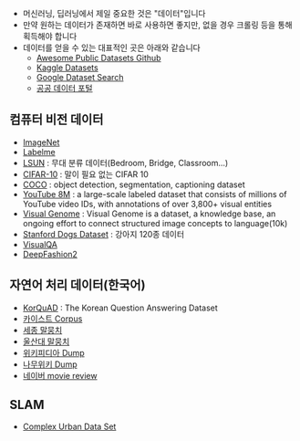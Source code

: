 - 머신러닝, 딥러닝에서 제일 중요한 것은 "데이터"입니다
- 만약 원하는 데이터가 존재하면 바로 사용하면 좋지만, 없을 경우 크롤링 등을 통해 획득해야 합니다
- 데이터를 얻을 수 있는 대표적인 곳은 아래와 같습니다
    - [Awesome Public Datasets Github](https://github.com/awesomedata/awesome-public-datasets)
    - [Kaggle Datasets](https://www.kaggle.com/datasets)
    - [Google Dataset Search](https://toolbox.google.com/datasetsearch)
    - [공공 데이터 포털](https://www.data.go.kr/)

## 컴퓨터 비전 데이터
- [ImageNet](http://image-net.org/) 
- [Labelme](http://labelme.csail.mit.edu/Release3.0/browserTools/php/dataset.php)
- [LSUN](http://lsun.cs.princeton.edu/2016/) : 무대 분류 데이터(Bedroom, Bridge, Classroom...)
- [CIFAR-10](https://www.cs.toronto.edu/~kriz/cifar.html) : 말이 필요 없는 CIFAR 10 
- [COCO](http://cocodataset.org/#home) : object detection, segmentation, captioning dataset
- [YouTube 8M](https://research.google.com/youtube8m/index.html) : a large-scale labeled dataset that consists of millions of YouTube video IDs, with annotations of over 3,800+ visual entities
- [Visual Genome](http://visualgenome.org/) : Visual Genome is a dataset, a knowledge base, an ongoing effort to connect structured image concepts to language(10k)
- [Stanford Dogs Dataset](http://vision.stanford.edu/aditya86/ImageNetDogs/) : 강아지 120종 데이터
- [VisualQA](http://www.visualqa.org/)
- [DeepFashion2](https://github.com/switchablenorms/DeepFashion2)

## 자연어 처리 데이터(한국어)
- [KorQuAD](https://korquad.github.io/) : The Korean Question Answering Dataset
- [카이스트 Corpus](http://semanticweb.kaist.ac.kr/home/index.php/KAIST_Corpus)
- [세종 말뭉치](https://ithub.korean.go.kr/user/guide/corpus/guide1.do)
- [울산대 말뭉치](http://nlplab.ulsan.ac.kr/doku.php?id=ucorpus)
- [위키피디아 Dump](https://dumps.wikimedia.org/kowiki/)
- [나무위키 Dump](https://namu.wiki/w/%EB%82%98%EB%AC%B4%EC%9C%84%ED%82%A4:%EB%8D%B0%EC%9D%B4%ED%84%B0%EB%B2%A0%EC%9D%B4%EC%8A%A4%20%EB%8D%A4%ED%94%84)
- [네이버 movie review](https://github.com/e9t/nsmc/)

## SLAM
- [Complex Urban Data Set](http://irap.kaist.ac.kr/dataset/)